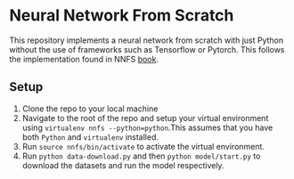 # Neural Network From Scratch

This repository implements a neural network from scratch with just Python without the use of frameworks such as Tensorflow or Pytorch. 
This follows the implementation found in NNFS [book](https://github.com/Sentdex/nnfs_book).

## Setup 

1. Clone the repo to your local machine
2. Navigate to the root of the repo and setup your virtual environment using `virtualenv nnfs --python=python`.This assumes that you have both `Python` and `virtualenv` installed.
3. Run `source nnfs/bin/activate` to activate the virtual environment.
4. Run `python data-download.py` and then `python model/start.py` to download the datasets and run the model respectively. 